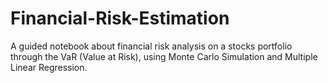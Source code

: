 # Financial-Risk-Estimation
A guided notebook about financial risk analysis on a stocks portfolio through the VaR (Value at Risk), using Monte Carlo Simulation and Multiple Linear Regression.
